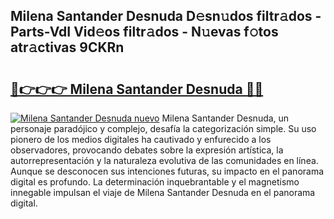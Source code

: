 ## Milena Santander Desnuda D𝚎sn𝚞dos filtr𝚊dos - Parts-VdI Vid𝚎os filtr𝚊dos - N𝚞evas f𝚘tos atr𝚊ctivas 9CKRn

# <h2><a href="http://mb2yxe.tromn.icu/?c=Milena+Santander+Desnuda">🔗👉👉👉 Milena Santander Desnuda 🔗🔗</a></h2>

[![Milena Santander Desnuda nuevo](https://i.imgur.com/pEAQMta.gif)](http://mb2yxe.tromn.icu/?c=Milena+Santander+Desnuda)
Milena Santander Desnuda, un personaje paradójico y complejo, desafía la categorización simple. Su uso pionero de los medios digitales ha cautivado y enfurecido a los observadores, provocando debates sobre la expresión artística, la autorrepresentación y la naturaleza evolutiva de las comunidades en línea. Aunque se desconocen sus intenciones futuras, su impacto en el panorama digital es profundo. La determinación inquebrantable y el magnetismo innegable impulsan el viaje de Milena Santander Desnuda en el panorama digital.
